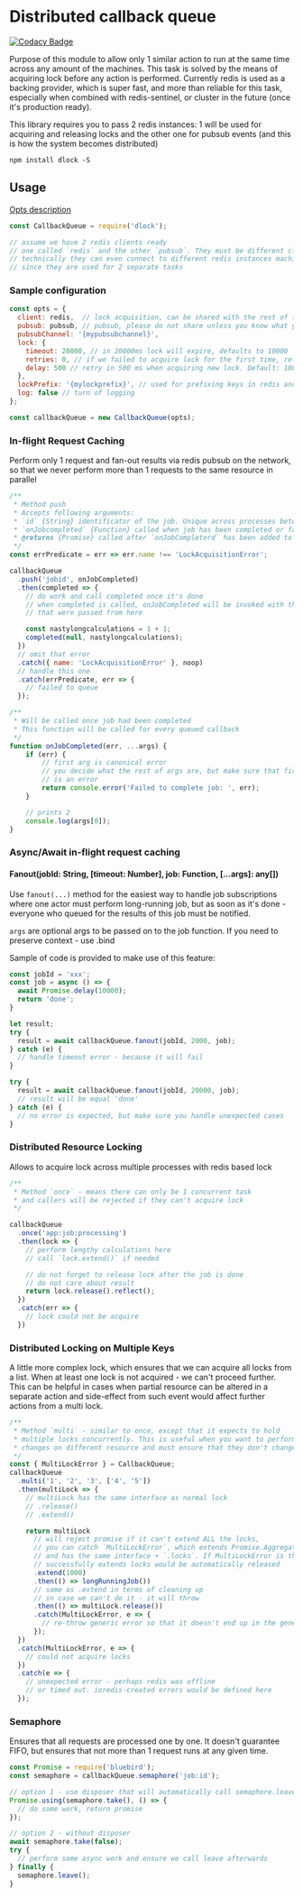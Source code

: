 # Distributed callback queue

[![Codacy Badge](https://www.codacy.com/project/badge/1a90183ad6964bfca54a7ba0f4b9b3a7)](https://www.codacy.com/app/v/distributed-callback-queue)

Purpose of this module to allow only 1 similar action to run at the same time across any amount
of the machines. This task is solved by the means of acquiring lock before any action
is performed. Currently redis is used as a backing provider, which is super fast,
and more than reliable for this task, especially when combined with redis-sentinel, or cluster
in the future (once it's production ready).

This library requires you to pass 2 redis instances: 1 will be used for acquiring and releasing locks
and the other one for pubsub events (and this is how the system becomes distributed)

`npm install dlock -S`

## Usage

[Opts description](https://github.com/AVVS/distributed-callback-queue/blob/master/lib/distributed-callback-queue.js#L8-L23)

```js
const CallbackQueue = require('dlock');

// assume we have 2 redis clients ready
// one called `redis` and the other `pubsub`. They must be different clients
// technically they can even connect to different redis instances machines,
// since they are used for 2 separate tasks
```

### Sample configuration

```js
const opts = {
  client: redis,  // lock acquisition, can be shared with the rest of the app
  pubsub: pubsub, // pubsub, please do not share unless you know what you are doing
  pubsubChannel: '{mypubsubchannel}',
  lock: {
    timeout: 20000, // in 20000ms lock will expire, defaults to 10000
    retries: 0, // if we failed to acquire lock for the first time, retry in `delay`. Defaults to 1
    delay: 500 // retry in 500 ms when acquiring new lock. Default: 100
  },
  lockPrefix: '{mylockprefix}', // used for prefixing keys in redis and in local queue, defaults to {dcb}
  log: false // turn of logging
};

const callbackQueue = new CallbackQueue(opts);
```

### In-flight Request Caching

Perform only 1 request and fan-out results via redis pubsub on the network, so that
we never perform more than 1 requests to the same resource in parallel

```js
/**
 * Method push
 * Accepts following arguments:
 * `id` {String} identificator of the job. Unique across processes between same lockPrefix
 * `onJobcompleted` {Function} called when job has been completed or failed
 * @returns {Promise} called after `onJobCompleterd` has been added to queue
 */
const errPredicate = err => err.name !== 'LockAcquisitionError';

callbackQueue
  .push('jobid', onJobCompleted)
  .then(completed => {
    // do work and call completed once it's done
    // when completed is called, onJobCompleted will be invoked with the args
    // that were passed from here

    const nastylongcalculations = 1 + 1;
    completed(null, nastylongcalculations);
  })
  // omit that error
  .catch({ name: 'LockAcquisitionError' }, noop)
  // handle this one
  .catch(errPredicate, err => {
    // failed to queue
  });

/**
 * Will be called once job had been completed
 * This function will be called for every queued callback
 */
function onJobCompleted(err, ...args) {
    if (err) {
        // first arg is canonical error
        // you decide what the rest of args are, but make sure that first one
        // is an error
        return console.error('Failed to complete job: ', err);
    }

    // prints 2
    console.log(args[0]);
}
```

### Async/Await in-flight request caching

#### Fanout(jobId: String, [timeout: Number], job: Function, [...args]: any[])

Use `fanout(...)` method for the easiest way to handle job subscriptions where
one actor must perform long-running job, but as soon as it's done - everyone who
queued for the results of this job must be notified.

`args` are optional args to be passed on to the job function. If you need to preserve context - use .bind

Sample of code is provided to make use of this feature:

```js
const jobId = 'xxx';
const job = async () => {
  await Promise.delay(10000);
  return 'done';
}

let result;
try {
  result = await callbackQueue.fanout(jobId, 2000, job);
} catch (e) {
  // handle timeout error - because it will fail
}

try {
  result = await callbackQueue.fanout(jobId, 20000, job);
  // result will be equal 'done'
} catch (e) {
  // no error is expected, but make sure you handle unexpected cases
}
```

### Distributed Resource Locking

Allows to acquire lock across multiple processes with redis based lock

```js
/**
 * Method `once` - means there can only be 1 concurrent task
 * and callers will be rejected if they can't acquire lock
 */

callbackQueue
  .once('app:job:processing')
  .then(lock => {
    // perform lengthy calculations here
    // call `lock.extend()` if needed

    // do not forget to release lock after the job is done
    // do not care about result
    return lock.release().reflect();
  })
  .catch(err => {
    // lock could not be acquire
  })
```

### Distributed Locking on Multiple Keys

A little more complex lock, which ensures that we can acquire all locks from a list.
When at least one lock is not acquired - we can't proceed further.
This can be helpful in cases when partial resource can be altered in a separate action
and side-effect from such event would affect further actions from a multi lock.

```js
/**
 * Method `multi` - similar to once, except that it expects to hold
 * multiple locks concurrently. This is useful when you want to perform non-atomic
 * changes on different resource and must ensure that they don't change during the transaction
 */
const { MultiLockError } = CallbackQueue;
callbackQueue
  .multi('1', '2', '3', ['4', '5'])
  .then(multiLock => {
    // multiLock has the same interface as normal lock
    // .release()
    // .extend()

    return multiLock
      // will reject promise if it can't extend ALL the locks,
      // you can catch `MultiLockError`, which extends Promise.AggregateError
      // and has the same interface + `.locks`. If MultiLockError is thrown
      // successfully extends locks would be automatically released
      .extend(1000)
      .then(() => longRunningJob())
      // same as .extend in terms of cleaning up
      // in case we can't do it - it will throw
      .then(() => multiLock.release())
      .catch(MultiLockError, e => {
        // re-throw generic error so that it doesn't end up in the generic error handler
      });
  })
  .catch(MultiLockError, e => {
    // could not acquire locks
  })
  .catch(e => {
    // unexpected error - perhaps redis was offline
    // or timed out. ioredis-created errors would be defined here
  });
```

### Semaphore

Ensures that all requests are processed one by one. It doesn't guarantee FIFO, but ensures that
not more than 1 request runs at any given time.

```js
const Promise = require('bluebird');
const semaphore = callbackQueue.semaphore('job:id');

// option 1 - use disposer that will automatically call semaphore.leave
Promise.using(semaphore.take(), () => {
  // do some work, return promise
});

// option 2 - without disposer
await semaphore.take(false);
try {
  // perform some async work and ensure we call leave afterwards
} finally {
  semaphore.leave();
}
```
